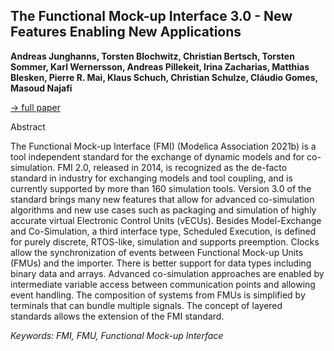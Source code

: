 
## The Functional Mock-up Interface 3.0 - New Features Enabling New Applications

**Andreas Junghanns, Torsten Blochwitz, Christian Bertsch, Torsten Sommer, Karl Wernersson, Andreas Pillekeit, Irina Zacharias, Matthias Blesken, Pierre R. Mai, Klaus Schuch, Christian Schulze, Cláudio Gomes, Masoud Najafi**

[&#8594; full paper](../proceedings/papers/Modelica2021session1A_paper1.pdf)

Abstract

The Functional Mock-up Interface (FMI) (Modelica Association
2021b) is a tool independent standard for the exchange
of dynamic models and for co-simulation. FMI
2.0, released in 2014, is recognized as the de-facto standard
in industry for exchanging models and tool coupling,
and is currently supported by more than 160 simulation
tools. Version 3.0 of the standard brings many new features
that allow for advanced co-simulation algorithms
and new use cases such as packaging and simulation of
highly accurate virtual Electronic Control Units (vECUs).
Besides Model-Exchange and Co-Simulation, a third interface
type, Scheduled Execution, is defined for purely
discrete, RTOS-like, simulation and supports preemption.
Clocks allow the synchronization of events between Functional
Mock-up Units (FMUs) and the importer. There
is better support for data types including binary data and
arrays. Advanced co-simulation approaches are enabled
by intermediate variable access between communication
points and allowing event handling. The composition of
systems from FMUs is simplified by terminals that can
bundle multiple signals. The concept of layered standards
allows the extension of the FMI standard.

*Keywords: FMI, FMU, Functional Mock-up Interface*
